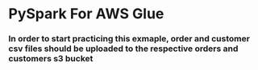 # PySpark For AWS Glue

### In order to start practicing this exmaple, order and customer csv files should be uploaded to the respective orders and customers s3 bucket
